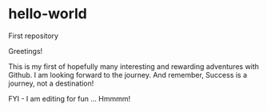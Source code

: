# hello-world
First repository

Greetings!

This is my first of hopefully many interesting and rewarding adventures with Github.
I am looking forward to the journey.  And remember, Success is a journey, not a destination!

FYI - I am editing for fun ... Hmmmm!

